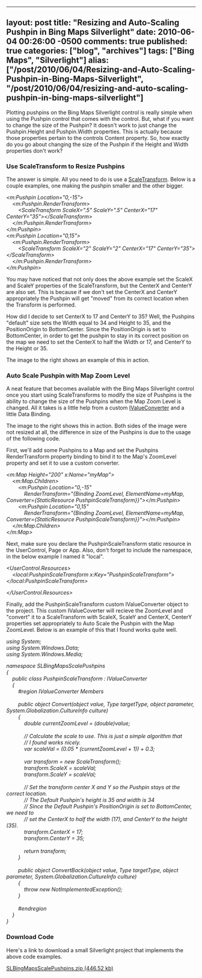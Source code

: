   ---
  layout: post
  title: "Resizing and Auto-Scaling Pushpin in Bing Maps Silverlight"
  date: 2010-06-04 00:26:00 -0500
  comments: true
  published: true
  categories: ["blog", "archives"]
  tags: ["Bing Maps", "Silverlight"]
  alias: ["/post/2010/06/04/Resizing-and-Auto-Scaling-Pushpin-in-Bing-Maps-Silverlight", "/post/2010/06/04/resizing-and-auto-scaling-pushpin-in-bing-maps-silverlight"]
  ---
<!-- more -->
<p>Plotting pushpins on the Bing Maps Silverlight control is really simple when using the Pushpin control that comes with the control. But, what if you want to change the size of the Pushpin? It doesn't work to just change the Pushpin.Height and Pushpin.Width properties. This is actually because those properties pertain to the controls Content property. So, how exactly do you go about changing the size of the Pushpin if the Height and Width properties don't work?</p>
<h3>Use ScaleTransform to Resize Pushpins<br /></h3>
<p><img style="float: right;" src="/image.axd?picture=2010%2f6%2fSLBingMapsPushpinResizeScaleTransform.png" alt="" /></p>
<p>The answer is simple. All you need to do is use a <a rel="nofollow external" href="http://msdn.microsoft.com/en-us/library/system.windows.media.scaletransform%28VS.95%29.aspx">ScaleTransform</a>. Below is a couple examples, one making the pushpin smaller and the other bigger.</p>
<p><em>&lt;m:Pushpin Location="0,-15"&gt;<br />&nbsp;&nbsp;&nbsp; &lt;m:Pushpin.RenderTransform&gt;<br />&nbsp;&nbsp;&nbsp;&nbsp;&nbsp;&nbsp;&nbsp; &lt;ScaleTransform ScaleX=".5" ScaleY=".5" CenterX="17" CenterY="35"&gt;&lt;/ScaleTransform&gt;<br />&nbsp;&nbsp;&nbsp; &lt;/m:Pushpin.RenderTransform&gt;<br />&lt;/m:Pushpin&gt;<br />&lt;m:Pushpin Location="0,15"&gt;<br />&nbsp;&nbsp;&nbsp; &lt;m:Pushpin.RenderTransform&gt;<br />&nbsp;&nbsp;&nbsp;&nbsp;&nbsp;&nbsp;&nbsp; &lt;ScaleTransform ScaleX="2" ScaleY="2" CenterX="17" CenterY="35"&gt;&lt;/ScaleTransform&gt;<br />&nbsp;&nbsp;&nbsp; &lt;/m:Pushpin.RenderTransform&gt;<br />&lt;/m:Pushpin&gt;</em></p>
<p>You may have noticed that not only does the above example set the ScaleX and ScaleY properties of the ScaleTransform, but the CenterX and CenterY are also set. This is because if we don't set the CenterX and CenterY appropriately the Pushpin will get "moved" from its correct location when the Transform is performed.</p>
<p>How did I decide to set CenterX to 17 and CenterY to 35? Well, the Pushpins "default" size sets the Width equal to 34 and Height to 35, and the PositionOrigin to BottomCenter. Since the PositionOrigin is set to BottomCenter, in order to get the pushpin to stay in its correct position on the map we need to set the CenterX to half the Width or 17, and CenterY to the Height or 35.</p>
<p>The image to the right shows an example of this in action.</p>
<h3>Auto Scale Pushpin with Map Zoom Level</h3>
<p><img style="float: right;" src="/image.axd?picture=2010%2f6%2fSLBingMapsPushpinAutoScaleToZoomLevel.png" alt="" /></p>
<p>A neat feature that becomes available with the Bing Maps Silverlight control once you start using ScaleTransforms to modify the size of Pushpins is the ability to change the size of the Pushpins when the Map Zoom Level is changed. All it takes is a little help from a custom <a href="http://msdn.microsoft.com/en-us/library/system.windows.data.ivalueconverter%28VS.95%29.aspx">IValueConverter</a> and a little Data Binding.</p>
<p>The image to the right shows this in action. Both sides of the image were not resized at all, the difference in size of the Pushpins is due to the usage of the following code.</p>
<p>First, we'll add some Pushpins to a Map and set the Pushpins RenderTransform property binding to bind it to the Map's ZoomLevel property and set it to use a custom converter.</p>
<p><em>&lt;m:Map Height="200" x:Name="myMap"&gt;<br />&nbsp;&nbsp;&nbsp; &lt;m:Map.Children&gt;<br />&nbsp;&nbsp;&nbsp;&nbsp;&nbsp;&nbsp;&nbsp; &lt;m:Pushpin Location="0,-15"<br />&nbsp;&nbsp;&nbsp;&nbsp;&nbsp;&nbsp;&nbsp;&nbsp;&nbsp;&nbsp;&nbsp; RenderTransform="{Binding ZoomLevel, ElementName=myMap, Converter={StaticResource PushpinScaleTransform}}"&gt;&lt;/m:Pushpin&gt;<br />&nbsp;&nbsp;&nbsp;&nbsp;&nbsp;&nbsp;&nbsp; &lt;m:Pushpin Location="0,15"<br />&nbsp;&nbsp;&nbsp;&nbsp;&nbsp;&nbsp;&nbsp;&nbsp;&nbsp;&nbsp;&nbsp; RenderTransform="{Binding ZoomLevel, ElementName=myMap, Converter={StaticResource PushpinScaleTransform}}"&gt;&lt;/m:Pushpin&gt;<br />&nbsp;&nbsp;&nbsp; &lt;/m:Map.Children&gt;<br />&lt;/m:Map&gt;</em></p>
<p>Next, make sure you declare the PushpinScaleTransform static resource in the UserControl, Page or App. Also, don't forget to include the namespace, in the below example I named it "local".</p>
<p><em>&lt;UserControl.Resources&gt;<br />&nbsp;&nbsp;&nbsp; &lt;local:PushpinScaleTransform x:Key="PushpinScaleTransform"&gt;&lt;/local:PushpinScaleTransform&gt;<br /></em></p>
<p><em>&lt;/UserControl.Resources&gt;</em></p>
<p>Finally, add the PushpinScaleTransform custom IValueConverter object to the project. This custom IValueCoverter will recieve the ZoomLevel and "convert" it to a ScaleTransform with ScaleX, ScaleY and CenterX, CenterY properties set appropriately to Auto Scale the Pushpin with the Map ZoomLevel. Below is an example of this that I found works quite well.</p>
<p><em>using System;<br />using System.Windows.Data;<br />using System.Windows.Media;</em></p>
<p><em>namespace SLBingMapsScalePushpins<br />{<br />&nbsp;&nbsp;&nbsp; public class PushpinScaleTransform : IValueConverter<br />&nbsp;&nbsp;&nbsp; {<br />&nbsp;&nbsp;&nbsp;&nbsp;&nbsp;&nbsp;&nbsp; #region IValueConverter Members<br /><br />&nbsp;&nbsp;&nbsp;&nbsp;&nbsp;&nbsp;&nbsp; public object Convert(object value, Type targetType, object parameter, System.Globalization.CultureInfo culture)<br />&nbsp;&nbsp;&nbsp;&nbsp;&nbsp;&nbsp;&nbsp; {<br />&nbsp;&nbsp;&nbsp;&nbsp;&nbsp;&nbsp;&nbsp;&nbsp;&nbsp;&nbsp;&nbsp; double currentZoomLevel = (double)value;<br /><br />&nbsp;&nbsp;&nbsp;&nbsp;&nbsp;&nbsp;&nbsp;&nbsp;&nbsp;&nbsp;&nbsp; // Calculate the scale to use. This is just a simple algorithm that<br />&nbsp;&nbsp;&nbsp;&nbsp;&nbsp;&nbsp;&nbsp;&nbsp;&nbsp;&nbsp;&nbsp; // I found works nicely.<br />&nbsp;&nbsp;&nbsp;&nbsp;&nbsp;&nbsp;&nbsp;&nbsp;&nbsp;&nbsp;&nbsp; var scaleVal = (0.05 * (currentZoomLevel + 1)) + 0.3;<br /><br />&nbsp;&nbsp;&nbsp;&nbsp;&nbsp;&nbsp;&nbsp;&nbsp;&nbsp;&nbsp;&nbsp; var transform = new ScaleTransform();<br />&nbsp;&nbsp;&nbsp;&nbsp;&nbsp;&nbsp;&nbsp;&nbsp;&nbsp;&nbsp;&nbsp; transform.ScaleX = scaleVal;<br />&nbsp;&nbsp;&nbsp;&nbsp;&nbsp;&nbsp;&nbsp;&nbsp;&nbsp;&nbsp;&nbsp; transform.ScaleY = scaleVal;<br /><br />&nbsp;&nbsp;&nbsp;&nbsp;&nbsp;&nbsp;&nbsp;&nbsp;&nbsp;&nbsp;&nbsp; // Set the transform center X and Y so the Pushpin stays at the correct location.<br />&nbsp;&nbsp;&nbsp;&nbsp;&nbsp;&nbsp;&nbsp;&nbsp;&nbsp;&nbsp;&nbsp; // The Default Pushpin's height is 35 and width is 34<br />&nbsp;&nbsp;&nbsp;&nbsp;&nbsp;&nbsp;&nbsp;&nbsp;&nbsp;&nbsp;&nbsp; // Since the Default Pushpin's PositionOrigin is set to BottomCenter, we need to<br />&nbsp;&nbsp;&nbsp;&nbsp;&nbsp;&nbsp;&nbsp;&nbsp;&nbsp;&nbsp;&nbsp; // set the CenterX to half the width (17), and CenterY to the height (35).<br />&nbsp;&nbsp;&nbsp;&nbsp;&nbsp;&nbsp;&nbsp;&nbsp;&nbsp;&nbsp;&nbsp; transform.CenterX = 17;<br />&nbsp;&nbsp;&nbsp;&nbsp;&nbsp;&nbsp;&nbsp;&nbsp;&nbsp;&nbsp;&nbsp; transform.CenterY = 35;<br /><br />&nbsp;&nbsp;&nbsp;&nbsp;&nbsp;&nbsp;&nbsp;&nbsp;&nbsp;&nbsp;&nbsp; return transform;<br />&nbsp;&nbsp;&nbsp;&nbsp;&nbsp;&nbsp;&nbsp; }<br /><br />&nbsp;&nbsp;&nbsp;&nbsp;&nbsp;&nbsp;&nbsp; public object ConvertBack(object value, Type targetType, object parameter, System.Globalization.CultureInfo culture)<br />&nbsp;&nbsp;&nbsp;&nbsp;&nbsp;&nbsp;&nbsp; {<br />&nbsp;&nbsp;&nbsp;&nbsp;&nbsp;&nbsp;&nbsp;&nbsp;&nbsp;&nbsp;&nbsp; throw new NotImplementedException();<br />&nbsp;&nbsp;&nbsp;&nbsp;&nbsp;&nbsp;&nbsp; }<br /><br />&nbsp;&nbsp;&nbsp;&nbsp;&nbsp;&nbsp;&nbsp; #endregion<br />&nbsp;&nbsp;&nbsp; }<br />}</em></p>
<h3>Download Code</h3>
<p>Here's a link to download a small Silverlight project that implements the above code examples.</p>
<p><a href="/file.axd?file=2010%2f6%2fSLBingMapsScalePushpins.zip">SLBingMapsScalePushpins.zip (446.52 kb)</a></p>
